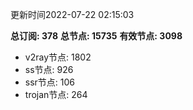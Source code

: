 更新时间2022-07-22 02:15:03

**总订阅: 378**
**总节点: 15735**
**有效节点: 3098**
- v2ray节点: 1802
- ss节点: 926
- ssr节点: 106
- trojan节点: 264
